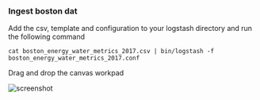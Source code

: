 ### Ingest boston dat
Add the csv, template and configuration to your logstash directory and run the following command
```
cat boston_energy_water_metrics_2017.csv | bin/logstash -f boston_energy_water_metrics_2017.conf
```

Drag and drop the canvas workpad

![screenshot](https://github.com/alexfrancoeur/elasticon_tour_2018_alexf/tree/master/datasets/boston/boston.png?raw=true)
